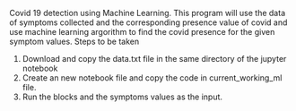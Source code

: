 Covid 19 detection using Machine Learning.
This program will use the data of symptoms collected and the corresponding presence value of covid and use machine learning argorithm to find the covid presence for the given symptom values.
Steps to be taken
1. Download and copy the data.txt file in the same directory of the jupyter notebook
2. Create an new notebook file and copy the code in current_working_ml file.
3. Run the blocks and the symptoms values as the input.
